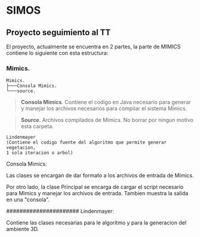 # SIMOS
## Proyecto seguimiento al TT

El proyecto, actualmente se encuentra en 2 partes, la parte de MIMICS contiene lo siguiente con esta estructura:

### Mimics.

    Mimics.
    ├───Consola Mimics.
    └───source.
    
>   **Consola Mimics**. Contiene el codigo en Java necesario para generar y manejar los archivos
necesarios para compilar el sistema Mimics. 

>   **Source**. Archivos compilados de Mimics. No borrar por ningun motivo esta carpeta.
    
    Lindenmayer 
    (Contiene el codigo fuente del algoritmo que permite generar vegetacion, 
    1 sola iteracion o arbol)

Consola Mimics:

Las clases se encargan de dar formato a los archivos de entrada de Mimics.

Por otro lado, la clase Principal se encarga de cargar el script necesario para Mimics y manejar los archivos de entrada.
Tambien muestra la salida en una "consola".

######################
Lindenmayer:

Contiene las clases necesarias para le algoritmo y para la generacion del ambiente 3D.






